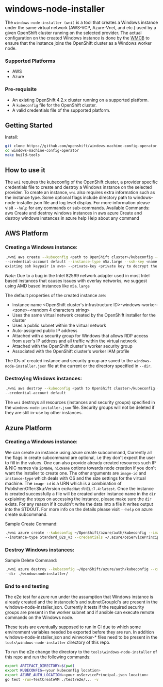 # windows-node-installer
The `windows-node-installer (wni)` is a tool that creates a Windows instance under the same virtual network 
(AWS-VCP, Azure-Vnet, and etc.) used by a given OpenShift cluster running on the selected provider.
The actual configuration on the created Windows instance is done by the 
[WMCB](https://github.com/openshift/windows-machine-config-operator) to ensure that the instance joins the
OpenShift cluster as a Windows worker node.

### Supported Platforms
 
 - AWS
 - Azure
 
### Pre-requisite

 - An existing OpenShift 4.2.x cluster running on a supported platform.
 - A `kubeconfig` file for the OpenShift cluster.
 - A valid credentials file of the supported platform.
 
## Getting Started
Install:
```bash
git clone https://github.com/openshift/windows-machine-config-operator.git
cd windows-machine-config-operator
make build-tools
```

## How to use it

The `wni` requires the kubeconfig of the OpenShift cluster, a provider specific credentials file to create and 
destroy a Windows instance on the selected provider. To create an instance, `wni` also 
requires extra information such as the instance type. Some optional flags include directory path to
windows-node-installer.json file and log level display. For more information please 
visit `--help` for any commands or sub-commands.
Available Commands:
  aws         Create and destroy windows instances in aws
  azure       Create and destroy windows instances in azure
  help        Help about any command

## AWS Platform
### Creating a Windows instance:

```bash
./wni aws create --kubeconfig <path to OpenShift cluster>/kubeconfig --credentials <path to aws>/credentials 
--credential-account default --instance-type m5a.large --ssh-key <name of the
existing ssh keypair in aws> --private-key <private key to decrypt the aws instance password.>
```

*Note*: Due to a bug in the Intel 82599 network adapter used in most Intel based instances that causes issues with
overlay networks, we suggest using AMD based instances like `m5a.large`

The default properties of the created instance are:
 - Instance name <OpenShift cluster\'s infrastructure ID>-windows-worker-\<zone\>-<random 4 characters string>
 - Uses the same virtual network created by the OpenShift installer for the cluster
 - Uses a public subnet within the virtual network
 - Auto-assigned public IP address
 - Attached with a security group for Windows that allows RDP access from user\'s IP address and all traffic within the 
 virtual network
 - Attached with the OpenShift cluster\'s worker security group
 - Associated with the OpenShift cluster's worker IAM profile

The IDs of created instance and security group are saved to the `windows-node-installer.json` file at the current or the
 directory specified in `--dir`.

### Destroying Windows instances:

```bash
./wni aws destroy --kubeconfig <path to OpenShift cluster>/kubeconfig --credentials <path to aws>/credentials 
--credential-account default
```
 
The `wni` destroys all resources (instances and security groups) specified in the `windows-node-installer.json` file. 
Security groups will not be deleted if they are still in-use by other instances.


## Azure Platform
### Creating a Windows instance:

We can create an instance using azure create subcommand, Currently all the flags in create subcommand are optional, i.e they don't expect 
the user to fill in the values. One can also provide already created resources such IP & NIC names via `ipName`, `nicName` options towards 
node creation if you don't want the installer to create one. The other arguments are `image-id` and  `instance-type` which deals with OS 
and the size settings for the virtual machine. The `image-id` is a URN which is a combination of Publisher:Offer:Sku:Version ex:`RedHat:RHEL:7.4:latest`. 
Once the instance is created successfully a file will be created under instance name in the `dir` explaining the steps on accessing the instance,
please make sure the `dir` exists. For any reason if it couldn't write the data into a file it writes output into the STDOUT. 
For more info on the details please visit `--help` on azure create subcommand.

Sample Create Command:
```bash
./wni azure create --kubeconfig ~/OpenShift/azure/auth/kubeconfig --image-id MicrosoftWindowsServer:WindowsServer:2019-Datacenter:latest \
--instance-type Standard_D2s_v3 --credentials ~/.azure/osServicePrincipal.json --dir ./windowsnodeinstaller/
```

### Destroy Windows instances:
Sample Delete Command:
```bash
./wni azure destroy --kubeconfig ~/OpenShift/azure/auth/kubeconfig --credentials ~/.azure/osServicePrincipal.json \
--dir ./windowsnodeinstaller/
```


### End to end testing
The e2e test for azure run under the assumption that Windows instance is already created and the instanceId's and
subnetGroupId's are present in the windows-node-installer.json. Currently it tests if the required security groups are
present in the worker subnet and if ansible can execute remote commands on the Windows node.

These tests are eventually supposed to run in CI due to which some environment variables needed be exported before they
are run. In addition windows-node-installer.json and winworker-* files need to be present in the
`tools\windows-node-installer` directory of this repo.

To run the e2e change the directory to the `tools\windows-node-installer` of this repo and run the following commands:
```bash
export ARTIFACT_DIRECTORY=$(pwd)
export KUBECONFIG=<your kubeconfig location>
export AZURE_AUTH_LOCATION=<your osServicePrincipal.json location>
go test -run=TestCreateVM ./test/e2e/... -v
```
